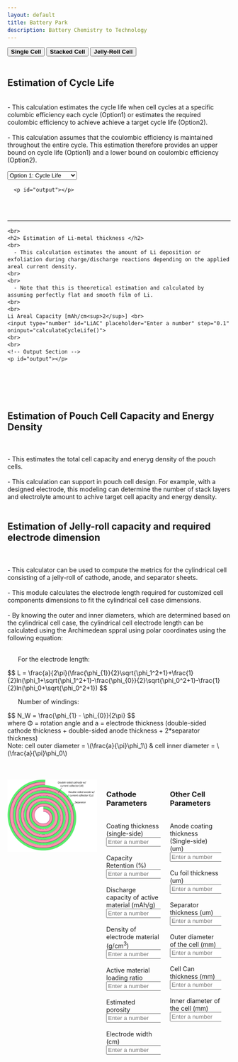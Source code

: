 ```yaml
---
layout: default
title: Battery Park
description: Battery Chemistry to Technology
---
```


<html lang="en">
<head>
    <meta charset="UTF-8">
    <meta name="viewport" content="width=device-width, initial-scale=1.0">
    <title>Number Input Operations</title>
</head>

<body onload="openCity(event, 'Single Cell')" onload="showInputFields()">

<div class="tab2">
  <button class="tablinks" onclick="openCity(event, 'Single Cell')"><b>Single Cell</b></button>
  <button class="tablinks" onclick="openCity(event, 'Stacked Cell')"><b>Stacked Cell</b></button>
  <button class="tablinks" onclick="openCity(event, 'Jelly-Roll Cell')"><b>Jelly-Roll Cell</b></button>
</div>

<!-- Tab content -->
<div id="Single Cell" class="tabcontent">
    <br>
    <h2> Estimation of Cycle Life </h2>
    <br>
      - This calculation estimates the cycle life when cell cycles at a specific columbic efficiency each cycle (Option1) or estimates the required coulombic efficiency to achieve achieve a target cycle life (Option2).
    <br>
    <br>
      - This calculation assumes that the coulombic efficiency is maintained throughout the entire cycle. This estimation therefore provides an upper bound on cycle life (Option1) and a lower bound on coulombic efficiency (Option2). 
    <br>
    <br>
    <select id="operationSelect" onchange="showInputFields()">
      <option value="cycle-life" selected>Option 1: Cycle Life</option>
      <option value="ce">Option 2: Required CE</option>
    </select>
    <div id="cycleLifeInputs" style="display: none;">
        <br>
        <b>Option 1: Estimate Cycle Number</b>
        <br>
        <br>
        Coulombic Efficiency (%) <br>
        <input type="number" id="numberInput" placeholder="Enter a number" step="0.1" oninput="calculateCycleLife()">
        <br>
        <br>
        Capacity Retention (%) <br>
        <input type="number" id="numberInput2" placeholder="Enter a number" step="0.1" oninput="calculateCycleLife()">
    </div>
    <div id="requiredCEInputs" style="display: none;">
        <br>
        <b>Option 2: Estimate Required Coulombic Efficiency (%) to achieve N cycle life</b>
        <br>
        <br>
        Targeted capacity retention(%) <br>
        <input type="number" id="numberInput3" placeholder="Enter a number" step="0.1" oninput="calculateRequiredCE()">
        <br>
        <br>
        Targeted cycle life <br>
        <input type="number" id="numberInput4" placeholder="Enter a number" step="0.1" oninput="calculateRequiredCE()">
    </div>
    
  <!-- Output Section -->
      <p id="output"></p>
<br><br>

-----------------------------------------------------------
    <br>
    <h2> Estimation of Li-metal thickness </h2>
    <br>
      - This calculation estimates the amount of Li deposition or exfoliation during charge/discharge reactions depending on the applied areal current density.
    <br>
    <br>
      - Note that this is theoretical estimation and calculated by assuming perfectly flat and smooth film of Li.
    <br>
    <br>
    Li Areal Capacity [mAh/cm<sup>2</sup>] <br>
    <input type="number" id="LiAC" placeholder="Enter a number" step="0.1" oninput="calculateCycleLife()">
    <br>
    <br>
    <!-- Output Section -->
    <p id="output"></p>
    
<br><br>
</div>

<div id="Stacked Cell" class="tabcontent">
    <br>
    <h2> Estimation of Pouch Cell Capacity and Energy Density </h2>
    <br>
    <br>
  - This estimates the total cell capacity and eneryg density of the pouch cells.
    <br>
    <br>
  - This calculation can support in pouch cell design. For example, with a designed electrode, this modeling can determine the number of stack layers and electrolyte amount to achive target cell apacity and energy density.
</div>


<div id="Jelly-Roll Cell" class="tabcontent">
    <br>
    <h2> Estimation of Jelly-roll capacity and required electrode dimension </h2>
    <br>
    <br>
    - This calculator can be used to compute the metrics for the cylindrical cell consisting of a jelly-roll of cathode, anode, and separator sheets.
    <br>
    <br>
    - This module calculates the electrode length required for customized cell components dimensions to fit the cylindrical cell case dimensions.
    <br>
    <br>
    - By knowing the outer and inner diameters, which are determined based on the cylindrical cell case, the cylindrical cell electrode length can be calculated using the Archimedean sppral using polar coordinates using the following equation:
    <br>
    <br>
    <ul> For the electrode length: </ul>
    <script src='https://cdnjs.cloudflare.com/ajax/libs/mathjax/2.7.4/MathJax.js?config=default'></script>
    $$ L = \frac{a}{2\pi}(\frac{\phi_{1}}{2}\sqrt{\phi_1^2+1}+\frac{1}{2}ln(\phi_1+\sqrt{\phi_1^2+1}-\frac{\phi_{0}}{2}\sqrt{\phi_0^2+1}-\frac{1}{2}ln(\phi_0+\sqrt{\phi_0^2+1}) $$
    <br>
    <ul> Number of windings: </ul>
    $$ N_W = \frac{\phi_{1} - \phi_{0}}{2\pi} $$
    <br>
    where &Phi; = rotation angle and a = electrode thickness (double-sided cathode thickness + double-sided anode thickness + 2*separator thickness)
    <br>
    Note: cell outer diameter = \(\frac{a}{\pi}\phi_1\) & cell inner diameter = \(\frac{a}{\pi}\phi_0\) 
    <br>
    <br>
    <br>
    <br>
    <div class="columns">
        <div class="column">    
            <img src='https://github.com/donghee1025/Battery-Park/blob/main2/masthead/cylindrical%20spiral_wcaption.png?raw=true' alt="AcademicIndustry" style="width:500px; height:auto;">
        </div>
        <div class="column">   
                <h3> Cathode Parameters </h3>
                <br>
                Coating thickness (single-side) <br>
                <input type="number" id="cthi" placeholder="Enter a number" step="0.1" oninput="calculateDimension()">
                <br>
                <br>
                Capacity Retention (%) <br>
                <input type="number" id="capret" placeholder="Enter a number" step="0.1" oninput="calculateCycleLife()">
                <br>
                <br>
                Discharge capacity of active material (mAh/g) <br>
                <input type="number" id="discapa" placeholder="Enter a number" step="0.1" oninput="calculateCycleLife()">
                <br>
                <br>
                Density of electrode material (g/cm<sup>3</sup>) <br>
                <input type="number" id="densa" placeholder="Enter a number" step="0.1" oninput="calculateCycleLife()">
                <br>
                <br>
                Active material loading ratio <br>
                <input type="number" id="amlr" placeholder="Enter a number" step="0.1" oninput="calculateCycleLife()">
                <br>
                <br>         
                Estimated porosity <br>
                <input type="number" id="por" placeholder="Enter a number" step="0.1" oninput="calculateCycleLife()">
                <br>
                <br>  
                Electrode width (cm) <br>
                <input type="number" id="ewid" placeholder="Enter a number" step="0.1" oninput="calculateCycleLife()">
                <br>
        </div>
                <div class="column">   
                <h3> Other Cell Parameters </h3>
                <br>
                Anode coating thickness (Single-side) (um) <br>
                <input type="number" id="cthi" placeholder="Enter a number" step="0.1" oninput="calculateDimension()">
                <br>
                <br>
                Cu foil thickness (um) <br>
                <input type="number" id="capret" placeholder="Enter a number" step="0.1" oninput="calculateCycleLife()">
                <br>
                <br>
                Separator thickness (um) <br>
                <input type="number" id="discapa" placeholder="Enter a number" step="0.1" oninput="calculateCycleLife()">
                <br>
                <br>
                Outer diameter of the cell (mm) <br>
                <input type="number" id="densa" placeholder="Enter a number" step="0.1" oninput="calculateCycleLife()">
                <br>
                <br>
                Cell Can thickness (mm) <br>
                <input type="number" id="amlr" placeholder="Enter a number" step="0.1" oninput="calculateCycleLife()">
                <br>
                <br>         
                Inner diameter of the cell (mm) <br>
                <input type="number" id="por" placeholder="Enter a number" step="0.1" oninput="calculateCycleLife()">
                <br>
        </div>
  <!-- Output Section -->
      <p id="output"></p>
        </div>        
  </div>
</div>

 <!-- JavaScript -->
  <script>
      // Show relevant input fields based on selected option
    function showInputFields() {
      const operation = document.getElementById("operationSelect").value;
      document.getElementById("cycleLifeInputs").style.display = operation === "cycle-life" ? "block" : "none";
      document.getElementById("requiredCEInputs").style.display = operation === "ce" ? "block" : "none";
      document.getElementById("output").textContent = "";
    }
  
    // Callback function to handle addition and multiplication on the input
    function calculateCycleLife() {
        // Get the value of the input box and convert it to a number
        const input = parseFloat(document.getElementById('numberInput').value);
        const input2 = parseFloat(document.getElementById('numberInput2').value);

      // Check if input is a valid number
        if (!isNaN(input) && !isNaN(input2)) {
        // Perform cycle number calculation
          const cycnumValue = Math.round(Math.log(input2/100)/Math.log(input/100));   // Cycle Number
          document.getElementById('output').textContent = 
            `The cell is expected to undergo ${cycnumValue} cycles`;
        } else {
          document.getElementById('output').textContent = "Please enter a valid number.";
        }
      }
  
      function calculateRequiredCE() {
        // Get the value of the input box and convert it to a number
        const input3 = parseFloat(document.getElementById('numberInput3').value);
        const input4 = parseFloat(document.getElementById('numberInput4').value);

        // Check if input is a valid number
        if (!isNaN(input3) && !isNaN(input4)) {
          // Perform cycle number calculation
          const ReqceValue = 100*(Math.exp(Math.log(input3/100)/input4)); 
          document.getElementById('output').textContent = 
            `The cell is required ${ReqceValue}% CE to achieve ${input4}% cycle life`;
        } else {
          document.getElementById('output').textContent = "Please enter a valid number.";
        }
      }

      
      function calculateLithickness() {
        // Get the value of the input box and convert it to a number
        const LiAC2 = parseFloat(document.getElementById('LiAC').value);

        // Check if input is a valid number
        if !isNaN(LiAC2) {
          const T_Li = 10000*LiAC2*6.941/(26801.4814*0.534); 
          document.getElementById('output').textContent = 
            `With areal capacity of Li, ${T_Li}%um Li is stripped or deposited`;
        } else {
          document.getElementById('output').textContent = "Please enter a valid number.";
        }
      }
      
    </script>
</body>
